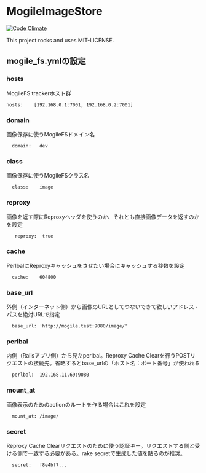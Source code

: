 # MogileImageStore

[![Code Climate](https://codeclimate.com/github/greenbell/mogile_image_store.png)](https://codeclimate.com/github/greenbell/mogile_image_store)

This project rocks and uses MIT-LICENSE.

## mogile_fs.ymlの設定
### hosts
MogileFS trackerホスト群

    hosts:    [192.168.0.1:7001, 192.168.0.2:7001]

### domain
画像保存に使うMogileFSドメイン名

      domain:   dev

### class
画像保存に使うMogileFSクラス名

      class:    image

### reproxy
画像を返す際にReproxyヘッダを使うのか、それとも直接画像データを返すのかを設定

       reproxy:  true

### cache
PerlbalにReproxyキャッシュをさせたい場合にキャッシュする秒数を設定

      cache:    604800

### base_url
外側（インターネット側）から画像のURLとしてつないできて欲しいアドレス・パスを絶対URLで指定

      base_url: 'http://mogile.test:9080/image/'

### perlbal
内側（Railsアプリ側）から見たperlbal。Reproxy Cache Clearを行うPOSTリクエストの接続先。省略するとbase_urlの「ホスト名：ポート番号」が使われる

      perlbal:  192.168.11.69:9080

### mount_at
画像表示のためのactionのルートを作る場合はこれを設定

      mount_at: /image/

### secret
Reproxy Cache Clearリクエストのために使う認証キー。リクエストする側と受ける側で一致する必要がある。rake secretで生成した値を貼るのが推奨。

      secret:   f8e4bf7...
